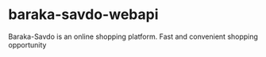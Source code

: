  # baraka-savdo-webapi
Baraka-Savdo is an online shopping  platform. Fast and convenient shopping opportunity    
        
            
    
         
  
  
 
